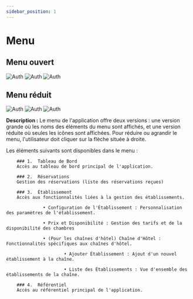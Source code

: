 ```yaml
---
sidebar_position: 1
---
```


# Menu


## Menu ouvert 

![Auth](/img/menu-BE/menusec.png)   ![Auth](/img/menu-BE/menu1.png) ![Auth](/img/menu-BE/menu1-2.png)

## Menu réduit 
![Auth](/img/menu-BE/menusecreduit.png)           ![Auth](/img/menu-BE/menu1-réduit.png) ![Auth](/img/menu-BE/menu1-2reduit.png)

**Description :** Le menu de l'application offre deux versions : une version grande où les noms des éléments du menu sont affichés, et une version réduite où seules les icônes sont affichées. Pour réduire ou agrandir le menu, l'utilisateur doit cliquer sur la flèche située à droite.

Les éléments suivants sont disponibles dans le menu :

        ### 1.	Tableau de Bord  
        Accès au tableau de bord principal de l'application.

        ### 2.	Réservations  
        Gestion des réservations (liste des réservations reçues)

        ### 3.	Établissement  
        Accès aux fonctionnalités liées à la gestion des établissements.

                  •	Configuration de l'Établissement : Personnalisation des paramètres de l'établissement.

                  •	Prix et Disponibilité : Gestion des tarifs et de la disponibilité des chambres

                  •	(Pour les chaînes d'hôtel) Chaîne d'Hôtel : Fonctionnalités spécifiques aux chaînes d'hôtel.

                          •	Ajouter Établissement : Ajout d'un nouvel établissement à la chaîne.

                          •	Liste des Établissements : Vue d'ensemble des établissements de la chaîne.

        ### 4.	Référentiel  
        Accès au référentiel principal de l'application.
